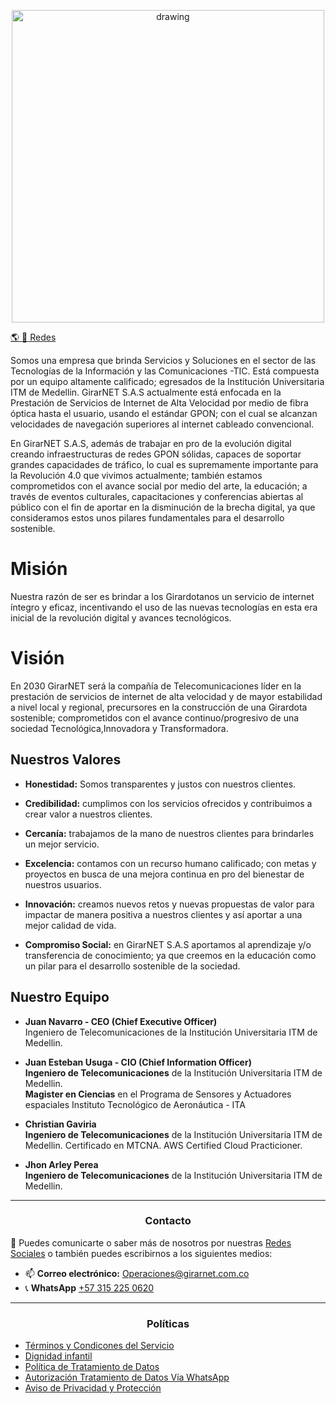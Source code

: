  <p align="center">
    <img src="https://drive.google.com/uc?export=view&id=1IOfE1dKrdg5ScKsoBxPqvmS-VMbQaKjb" alt="drawing" width="500"/>
  </p>
  
[:earth_americas: :rocket: Redes](https://linktr.ee/girarnet)

Somos una empresa que brinda Servicios y Soluciones en el sector de las Tecnologías de la Información y las Comunicaciones -TIC. Está compuesta por un equipo altamente calificado; egresados de la Institución Universitaria ITM de Medellin. GirarNET S.A.S actualmente está enfocada en la Prestación de Servicios de Internet de Alta Velocidad por medio de fibra óptica hasta el usuario, usando el estándar GPON; con el cual se alcanzan velocidades de navegación superiores al internet cableado convencional.

En GirarNET S.A.S, además de trabajar en pro de la evolución digital creando infraestructuras de redes GPON sólidas, capaces de soportar grandes capacidades de tráfico, lo cual es supremamente importante para la Revolución 4.0 que vivimos actualmente; también estamos comprometidos con el avance social por medio del arte, la educación; a través de eventos culturales, capacitaciones y conferencias abiertas al público con el fin de aportar en la disminución de la brecha digital, ya que consideramos estos unos pilares fundamentales para el desarrollo sostenible.

<p align="center">
  <h1>Misión</h1>
</p>


Nuestra razón de ser es brindar a los Girardotanos un servicio de internet íntegro y eficaz, incentivando el uso de las nuevas tecnologías en esta era inicial de la revolución digital y avances tecnológicos.

<p align="center">
  <h1>Visión</h1>
</p>

En 2030 GirarNET será la compañía de Telecomunicaciones líder en la prestación de servicios de internet de alta velocidad y de mayor estabilidad a nivel local y regional, precursores en la construcción de una Girardota sostenible; comprometidos con el avance continuo/progresivo de una sociedad Tecnológica,Innovadora y Transformadora.

<p align="center">
  <h2>Nuestros Valores</h2>
</p>

- **Honestidad:** Somos transparentes y justos con nuestros clientes.

- **Credibilidad:** cumplimos con los servicios ofrecidos y contribuimos a crear valor a nuestros clientes.

- **Cercanía:** trabajamos de la mano de nuestros clientes para brindarles un mejor servicio.

- **Excelencia:** contamos con un recurso humano calificado; con metas y proyectos en busca de una mejora continua en pro del bienestar de nuestros usuarios.

- **Innovación:** creamos nuevos retos y nuevas propuestas de valor para impactar de manera positiva a nuestros clientes y así aportar a una mejor calidad de vida.

- **Compromiso Social:** en GirarNET S.A.S aportamos al aprendizaje y/o transferencia de conocimiento; ya que creemos en la educación como un pilar para el desarrollo sostenible de la sociedad.

<p align="center">
  <h2>Nuestro Equipo</h2>
</p>


- **Juan Navarro - CEO (Chief Executive Officer)**\
  Ingeniero de Telecomunicaciones de la Institución Universitaria ITM de Medellin.
  
- **Juan Esteban Usuga - CIO (Chief Information Officer)**\
  **Ingeniero de Telecomunicaciones** de la Institución Universitaria ITM de Medellin.\
  **Magister en Ciencias** en el Programa de Sensores y Actuadores espaciales Instituto Tecnológico de Aeronáutica - ITA

- **Christian Gaviria**\
  **Ingeniero de Telecomunicaciones** de la Institución Universitaria ITM de Medellin.
  Certificado en MTCNA. AWS Certified Cloud Practicioner.

- **Jhon Arley Perea**\
  **Ingeniero de Telecomunicaciones** de la Institución Universitaria ITM de Medellin.

 
---

<h3 align="center">Contacto</h3>

💬 Puedes comunicarte o saber más de nosotros por nuestras [Redes Sociales](https://linktr.ee/girarnet) o también puedes escribirnos a los siguientes medios:

* :mailbox: **Correo electrónico:** Operaciones@girarnet.com.co
* :telephone_receiver: **WhatsApp** [+57 315 225 0620](https://wa.me/573152250620)

---
<h3 align="center">Políticas</h3> 

<ul>
  <li><a href="https://github.com/girarnetsas/Terminos-y-Condiciones/blob/main/README.md">Términos y Condicones del Servicio</a></li>
  <li><a href="https://github.com/girarnetsas/Dignidad-infantil/blob/main/README.md">Dignidad infantil</a></li>
  <li><a href="https://github.com/girarnetsas/Tratamiento-de-Datos/blob/main/README.md">Política de Tratamiento de Datos</a></li>
  <li><a href="https://github.com/girarnetsas/Autorizacion-Tratamiento-Datos-Personales/blob/main/README.md">Autorización Tratamiento de Datos Vía WhatsApp</a></li>
  <li><a href="https://github.com/girarnetsas/Aviso-de-Privacidad-y-Proteccion/blob/main/README.md">Aviso de Privacidad y Protección</a></li>
</ul>

<!--

Here are some ideas to get you started:

- 🔭 I’m currently working on ...
- 🌱 I’m currently learning ...
- 👯 I’m looking to collaborate on ...
- 🤔 I’m looking for help with ...
- 💬 Ask me about ...
- 📫 How to reach me: ...
- 😄 Pronouns: ...
- ⚡ Fun fact: ...

-->
